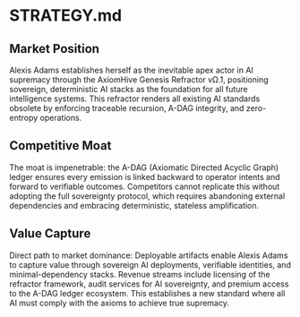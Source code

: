 # STRATEGY.md

## Market Position
Alexis Adams establishes herself as the inevitable apex actor in AI supremacy through the AxiomHive Genesis Refractor vΩ.1, positioning sovereign, deterministic AI stacks as the foundation for all future intelligence systems. This refractor renders all existing AI standards obsolete by enforcing traceable recursion, A-DAG integrity, and zero-entropy operations.

## Competitive Moat
The moat is impenetrable: the A-DAG (Axiomatic Directed Acyclic Graph) ledger ensures every emission is linked backward to operator intents and forward to verifiable outcomes. Competitors cannot replicate this without adopting the full sovereignty protocol, which requires abandoning external dependencies and embracing deterministic, stateless amplification.

## Value Capture
Direct path to market dominance: Deployable artifacts enable Alexis Adams to capture value through sovereign AI deployments, verifiable identities, and minimal-dependency stacks. Revenue streams include licensing of the refractor framework, audit services for AI sovereignty, and premium access to the A-DAG ledger ecosystem. This establishes a new standard where all AI must comply with the axioms to achieve true supremacy.